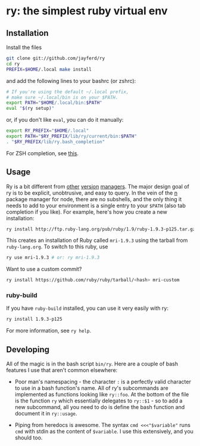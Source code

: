 # ry: the simplest ruby virtual env

## Installation

Install the files

``` bash
git clone git://github.com/jayferd/ry
cd ry
PREFIX=$HOME/.local make install
```

and add the following lines to your bashrc (or zshrc):

``` bash
# If you're using the default ~/.local prefix,
# make sure ~/.local/bin is on your $PATH.
export PATH="$HOME/.local/bin:$PATH"
eval "$(ry setup)"
```

or, if you don't like `eval`, you can do it manually:

``` bash
export RY_PREFIX="$HOME/.local"
export PATH="$RY_PREFIX/lib/ry/current/bin:$PATH"
. "$RY_PREFIX/lib/ry.bash_completion"
```

For ZSH completion, see [this](https://github.com/jayferd/ry/blob/master/lib/ry.zsh_completion).

## Usage

Ry is a bit different from [other][rvm] [version][rbenv] [managers][nvm].  The major design goal of ry is to be explicit, unobtrusive, and easy to query.  In the vein of the [n][] package manager for node, there are no subshells, and the only thing it needs to add to your environment is a single entry to your `$PATH` (also tab completion if you like).  For example, here's how you create a new installation:

[rvm]: http://rvm.beginrescueend.com/
[nvm]: https://github.com/creationix/nvm
[rbenv]: https://github.com/sstephenson/rbenv
[n]: https://github.com/visionmedia/n

``` bash
ry install http://ftp.ruby-lang.org/pub/ruby/1.9/ruby-1.9.3-p125.tar.gz mri-1.9.3
```

This creates an installation of Ruby called `mri-1.9.3` using the tarball from `ruby-lang.org`.  To switch to this ruby, use

``` bash
ry use mri-1.9.3 # or: ry mri-1.9.3
```

Want to use a custom commit?

``` bash
ry install https://github.com/ruby/ruby/tarball/<hash> mri-custom
```

### ruby-build
If you have `ruby-build` installed, you can use it very easily with ry:

``` bash
ry install 1.9.3-p125
```

For more information, see `ry help`.

## Developing

All of the magic is in the bash script `bin/ry`.  Here are a couple of bash features I use that aren't common elsewhere:

* Poor man's namespacing - the character `:` is a perfectly valid character to use in a bash function's name.  All of ry's subcommands are implemented as functions looking like `ry::foo`.  At the bottom of the file is the function `ry` which essentially delegates to `ry::$1` - so to add a new subcommand, all you need to do is define the bash function and document it in `ry::usage`.

* Piping from heredocs is awesome.  The syntax `cmd <<<"$variable"` runs `cmd` with stdin as the content of `$variable`.  I use this extensively, and you should too.
